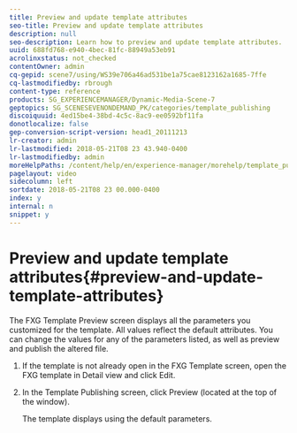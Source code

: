 ```yaml
---
title: Preview and update template attributes
seo-title: Preview and update template attributes
description: null
seo-description: Learn how to preview and update template attributes.
uuid: 688fd768-e940-4bec-81fc-88949a53eb91
acrolinxstatus: not_checked
contentOwner: admin
cq-gepid: scene7/using/WS39e706a46ad531be1a75cae8123162a1685-7ffe
cq-lastmodifiedby: rbrough
content-type: reference
products: SG_EXPERIENCEMANAGER/Dynamic-Media-Scene-7
geptopics: SG_SCENESEVENONDEMAND_PK/categories/template_publishing
discoiquuid: 4ed15be4-38bd-4c5c-8ac9-ee0592bf11fa
donotlocalize: false
gep-conversion-script-version: head1_20111213
lr-creator: admin
lr-lastmodified: 2018-05-21T08 23 43.940-0400
lr-lastmodifiedby: admin
moreHelpPaths: /content/help/en/experience-manager/morehelp/template_publishing;/content/help/en/experience-manager/morehelp/template_publishing
pagelayout: video
sidecolumn: left
sortdate: 2018-05-21T08 23 00.000-0400
index: y
internal: n
snippet: y
---
```


# Preview and update template attributes{#preview-and-update-template-attributes}

The FXG Template Preview screen displays all the parameters you customized for the template. All values reflect the default attributes. You can change the values for any of the parameters listed, as well as preview and publish the altered file.

1. If the template is not already open in the FXG Template screen, open the FXG template in Detail view and click Edit.
1. In the Template Publishing screen, click Preview (located at the top of the window).

   The template displays using the default parameters.

   <!-- 

Comment Type: remark
Last Modified By: unknown unknown 
Last Modified Date: 

<p>Select LRCo\FXG\Welcome_Summit_10 (FXG file) and click the Preview button.</p>

 -->

   ![]()

   >[!NOTE]
   >
   >Click the Up or Down Arrow buttons to go to different pages of a multi-page template.

1. To change the value for a parameter, type a new value in the Value box or select a new value from the menu. To swap out a graphic, enter the URL for the new graphic.

   The file preview dynamically updates to show the new values.

   <!-- 

Comment Type: remark
Last Modified By: unknown unknown 
Last Modified Date: 

<p>Select LRCo\FXG\Welcome_Summit_10 (FXG file) and click the Preview button. Change the Parameter values as shown.</p>

 -->

   ![]()

1. To view the template using a different preset size, choose the size from the Presets menu. 
1. To create a file for previewing, choose PDF or SWF from the Format menu, and then click Apply Format.
1. To copy the URL for the template, click Copy URL.
1. To return to the Template Publishing screen and save your changes, click Edit, or close the FXG Template Preview screen.

>[!NOTE]
>
>The URL is available for you to copy, but is not active until the template has been published. The URL automatically includes the selected variable data and preset setting.

